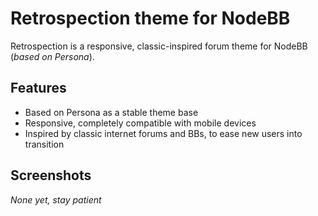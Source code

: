 Retrospection theme for NodeBB
====================

Retrospection is a responsive, classic-inspired forum theme for NodeBB (_based on Persona_).

## Features
* Based on Persona as a stable theme base
* Responsive, completely compatible with mobile devices
* Inspired by classic internet forums and BBs, to ease new users into transition

## Screenshots
_None yet, stay patient_
